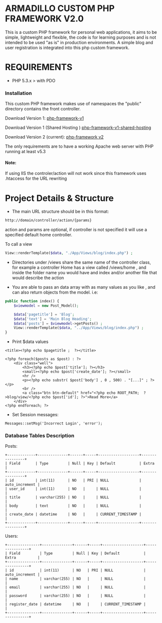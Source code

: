 # ARMADILLO CUSTOM PHP FRAMEWORK V2.0

This is a custom PHP framework for personal web applications, it aims to be simple, lightweight and flexible, the code is for learning purposes and is not intended to be used "as is" in production environments.
A simple blog and user registration is integrated into this php custom framework.

# REQUIREMENTS
- PHP 5.3.x > with PDO


### Installation
This custom PHP framework makes use of namespaces the "public" directory contains the front controller.


Download Version 1:
[php-framework-v1](http://juancadima.com/downloads/phpframework/phpframework.zip)

Download Version 1 (Shared Hosting )
[php-framework-v1-shared-hosting](http://juancadima.com/downloads/phpframework_shared_hosting/phpframework-shared-hosting.zip)

Download Version 2 (current):
[php-framework v2](http://juancadima.com/downloads/phpframeworkv2/phpframeworkv2.zip)


The only requirements are to have a working Apache web server with PHP running at least v5.3
#### Note: 
If using IIS the controler/action will not work since this framework uses .htaccess for the URL rewriting

# Project Details & Structure
- The main URL structure should be in this format: 
```bash
http://domain/controller/action/{params}
```
action and params are optional, if controller is not specified it will use a specified default home controller.

To call a view
```php
View::renderTemplate($data, "./App/Views/blog/index.php") ;
```

- Directories under /views share the same name of the controller class, for example a controller Home has a view called /views/home , and inside the folder name you would have and index and/or another file that would describe the action

- You are able to pass an data array with as many values as you like , and can also return objects from the model. i.e: 
```php
public function index() {
	$viewmodel = new Post_Model();

	$data['pagetitle'] = 'Blog';
	$data['text'] = 'Main Blog Heading';		
	$data['posts'] = $viewmodel->getPosts() ;	
    View::renderTemplate($data, "../App/Views/blog/index.php") ;
}
```

- Print $data values
```
<title><?php echo $pagetitle ;  ?></title>

<?php foreach($posts as $post) : ?>
	<div class="well">
		<h3><?php echo $post['title']; ?></h3>
		<small><?php echo $post['create_date']; ?></small>
		<hr />
		<p><?php echo substr( $post['body'] , 0 , 500) . "[...]" ; ?></p>
		<br />
		<a class="btn btn-default" href="<?php echo ROOT_PATH;  ?>blog/view/<?php echo $post['id']; ?>">Read More</a>
	</div>
<?php endforeach; ?>
```

- Set Session messages:
```
Messages::setMsg('Incorrect Login', 'error');
```

### Database Tables Description
Posts:
```mysql
+-------------+--------------+------+-----+-------------------+----------------+
| Field       | Type         | Null | Key | Default           | Extra          |
+-------------+--------------+------+-----+-------------------+----------------+
| id          | int(11)      | NO   | PRI | NULL              | auto_increment |
| user_id     | int(11)      | NO   |     | NULL              |                |
| title       | varchar(255) | NO   |     | NULL              |                |
| body        | text         | NO   |     | NULL              |                |
| create_date | datetime     | NO   |     | CURRENT_TIMESTAMP |                |
+-------------+--------------+------+-----+-------------------+----------------+
```

Users:
```mysql
+---------------+--------------+------+-----+-------------------+----------------+
| Field         | Type         | Null | Key | Default           | Extra          |
+---------------+--------------+------+-----+-------------------+----------------+
| id            | int(11)      | NO   | PRI | NULL              | auto_increment |
| name          | varchar(255) | NO   |     | NULL              |                |
| email         | varchar(255) | NO   |     | NULL              |                |
| password      | varchar(255) | NO   |     | NULL              |                |
| register_date | datetime     | NO   |     | CURRENT_TIMESTAMP |                |
+---------------+--------------+------+-----+-------------------+----------------+
```








